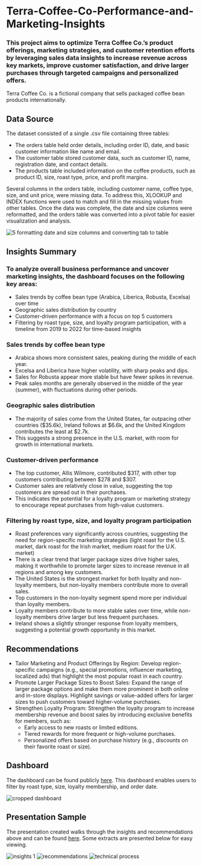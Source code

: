 # Terra-Coffee-Co-Performance-and-Marketing-Insights
### This project aims to optimize Terra Coffee Co.’s product offerings, marketing strategies, and customer retention efforts by leveraging sales data insights to increase revenue across key markets, improve customer satisfaction, and drive larger purchases through targeted campaigns and personalized offers.

Terra Coffee Co. is a fictional company that sells packaged coffee bean products internationally.

## Data Source
The dataset consisted of a single .csv file containing three tables:
- The orders table held order details, including order ID, date, and basic customer information like name and email.
- The customer table stored customer data, such as customer ID, name, registration date, and contact details.
- The products table included information on the coffee products, such as product ID, size, roast type, price, and profit margins.

Several columns in the orders table, including customer name, coffee type, size, and unit price, were missing data. To address this, XLOOKUP and INDEX functions were used to match and fill in the missing values from other tables. Once the data was complete, the date and size columns were reformatted, and the orders table was converted into a pivot table for easier visualization and analysis.

![5  formatting date and size columns and converting tab to table](https://github.com/user-attachments/assets/b080c46b-cb85-4c99-9768-8fa7d8730bdb)


## Insights Summary
### To analyze overall business performance and uncover marketing insights, the dashboard focuses on the following key areas:
- Sales trends by coffee bean type (Arabica, Liberica, Robusta, Excelsa) over time
- Geographic sales distribution by country
- Customer-driven performance with a focus on top 5 customers
- Filtering by roast type, size, and loyalty program participation, with a timeline from 2019 to 2022 for time-based insights

### Sales trends by coffee bean type
- Arabica shows more consistent sales, peaking during the middle of each year.
- Excelsa and Liberica have higher volatility, with sharp peaks and dips.
- Sales for Robusta appear more stable but have fewer spikes in revenue.
- Peak sales months are generally observed in the middle of the year (summer), with fluctuations during other periods.
  
### Geographic sales distribution
- The majority of sales come from the United States, far outpacing other countries ($35.6k), Ireland follows at $6.6k, and the United Kingdom contributes the least at $2.7k.
- This suggests a strong presence in the U.S. market, with room for growth in international markets.

### Customer-driven performance
- The top customer, Allis Wilmore, contributed $317, with other top customers contributing between $278 and $307.
- Customer sales are relatively close in value, suggesting the top customers are spread out in their purchases.
- This indicates the potential for a loyalty program or marketing strategy to encourage repeat purchases from high-value customers.

### Filtering by roast type, size, and loyalty program participation
- Roast preferences vary significantly across countries, suggesting the need for region-specific marketing strategies (light roast for the U.S. market, dark roast for the Irish market, medium roast for the U.K. market)
- There is a clear trend that larger package sizes drive higher sales, making it worthwhile to promote larger sizes to increase revenue in all regions and among key customers.
- The United States is the strongest market for both loyalty and non-loyalty members, but non-loyalty members contribute more to overall sales.
- Top customers in the non-loyalty segment spend more per individual than loyalty members.
- Loyalty members contribute to more stable sales over time, while non-loyalty members drive larger but less frequent purchases.
- Ireland shows a slightly stronger response from loyalty members, suggesting a potential growth opportunity in this market.

## Recommendations
- Tailor Marketing and Product Offerings by Region: Develop region-specific campaigns (e.g., special promotions, influencer marketing, localized ads) that highlight the most popular roast in each country.
- Promote Larger Package Sizes to Boost Sales: Expand the range of larger package options and make them more prominent in both online and in-store displays. Highlight savings or value-added offers for larger sizes to push customers toward higher-volume purchases.
- Strengthen Loyalty Program: Strengthen the loyalty program to increase membership revenue and boost sales by introducing exclusive benefits for members, such as:
  - Early access to new roasts or limited editions.
  - Tiered rewards for more frequent or high-volume purchases.
  - Personalized offers based on purchase history (e.g., discounts on their favorite roast or size).

## Dashboard
The dashboard can be found publicly [here](https://1drv.ms/x/c/44e7afdb0dddc60d/ETzMofiAYURPghVwdCnIeXIBlhe4s6BtA4IS8xWGN_nykA). This dashboard enables users to filter by roast type, size, loyalty membership, and order date.

![cropped dashboard](https://github.com/user-attachments/assets/ffdd32ae-b4dc-4506-8c27-88c366f73679)

## Presentation Sample
The presentation created walks through the insights and recommendations above and can be found [here](https://docs.google.com/presentation/d/1cAIyW8XMK9J51erM7xtrKvAMUw_lYodd/edit?usp=sharing&ouid=105728372417079201864&rtpof=true&sd=true). Some extracts are presented below for easy viewing.

![insights 1](https://github.com/user-attachments/assets/cc8058c8-821c-4bc9-b23a-5ae195f30b3f)
![recommendations](https://github.com/user-attachments/assets/d5423e98-3b45-418e-97bd-f37ab2a4d117)
![technical process](https://github.com/user-attachments/assets/0f16f543-79f5-496b-9a8d-9773ce16159e)
